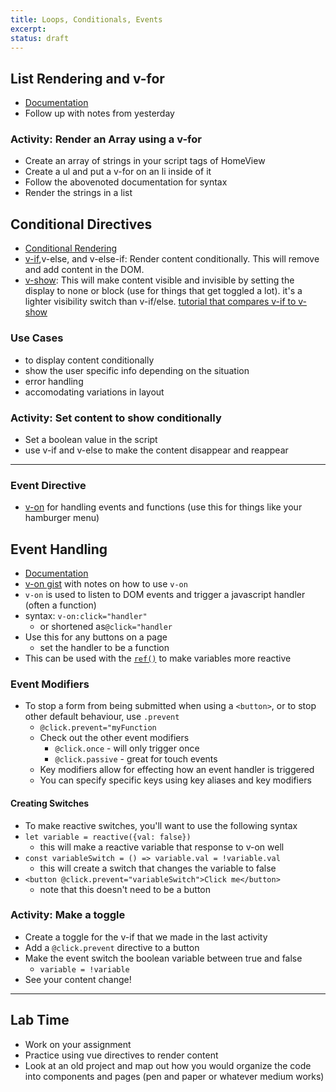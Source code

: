 ```yaml
---
title: Loops, Conditionals, Events
excerpt:
status: draft
---
```

<script>
	import Homework from "$lib/components/Homework.svelte";
	import LessonPlan from "$lib/components/LessonPlan.svelte";
	import LabTime from "$lib/components/LabTime.svelte";
</script>

## List Rendering and v-for

- [Documentation](https://vuejs.org/guide/essentials/list.html)
- Follow up with notes from yesterday

### Activity: Render an Array using a v-for

- Create an array of strings in your script tags of HomeView
- Create a ul and put a v-for on an li inside of it
- Follow the abovenoted documentation for syntax
- Render the strings in a list

## Conditional Directives

- [Conditional Rendering](https://vuejs.org/guide/essentials/conditional.html#conditional-rendering)
- [v-if](https://vuejs.org/api/built-in-directives.html#v-if),v-else, and v-else-if: Render content conditionally. This will remove and add content in the DOM.
- [v-show](https://vuejs.org/api/built-in-directives.html#v-show): This will make content visible and invisible by setting the display to none or block (use for things that get toggled a lot). it's a lighter visibility switch than v-if/else. [tutorial that compares v-if to v-show](https://learnvue.co/tutorials/v-if-vs-v-show)

### Use Cases

- to display content conditionally
- show the user specific info depending on the situation
- error handling
- accomodating variations in layout

### Activity: Set content to show conditionally

- Set a boolean value in the script
- use v-if and v-else to make the content disappear and reappear

---

### Event Directive

- [v-on](https://vuejs.org/api/built-in-directives.html#v-on) for handling events and functions (use this for things like your hamburger menu)

## Event Handling

- [Documentation](https://vuejs.org/guide/essentials/event-handling.html)
- [v-on gist](https://gist.github.com/lilyx13/74543137780c1958f01e9b470a3cb13b) with notes on how to use `v-on`
- `v-on` is used to listen to DOM events and trigger a javascript handler (often a function)
- syntax: `v-on:click="handler"`
  - or shortened as`@click="handler`
- Use this for any buttons on a page
  - set the handler to be a function
- This can be used with the [`ref()`](https://vuejs.org/guide/essentials/template-refs.html) to make variables more reactive

### Event Modifiers

- To stop a form from being submitted when using a `<button>`, or to stop other default behaviour, use `.prevent`
  - `@click.prevent="myFunction`
  - Check out the other event modifiers
    - `@click.once` - will only trigger once
    - `@click.passive` - great for touch events
  - Key modifiers allow for effecting how an event handler is triggered
  - You can specify specific keys using key aliases and key modifiers

#### Creating Switches

- To make reactive switches, you'll want to use the following syntax
- `let variable = reactive({val: false})`
  - this will make a reactive variable that response to v-on well
- `const variableSwitch = () => variable.val = !variable.val`
  - this will create a switch that changes the variable to false
- `<button @click.prevent="variableSwitch">Click me</button>`
  - note that this doesn't need to be a button

### Activity: Make a toggle

- Create a toggle for the v-if that we made in the last activity
- Add a `@click.prevent` directive to a button
- Make the event switch the boolean variable between true and false
  - `variable = !variable`
- See your content change!

---

## Lab Time

- Work on your assignment
- Practice using vue directives to render content
- Look at an old project and map out how you would organize the code into components and pages (pen and paper or whatever medium works)
